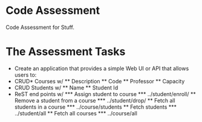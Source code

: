 # Code Assessment

Code Assessment for Stuff.

# The Assessment Tasks
* Create an application that provides a simple Web UI or API that allows users to:
* CRUD* Courses w/
** Description
** Code
** Professor
** Capacity
* CRUD Students w/
** Name
** Student Id
* ReST end points w/
*** Assign student to course
*** ../student/enroll/<course id>
** Remove a student from a course
*** ../student/drop/<course id>
** Fetch all students in a course
***  ../course/students
** Fetch students
*** ../student/all
** Fetch all courses
*** ../course/all
